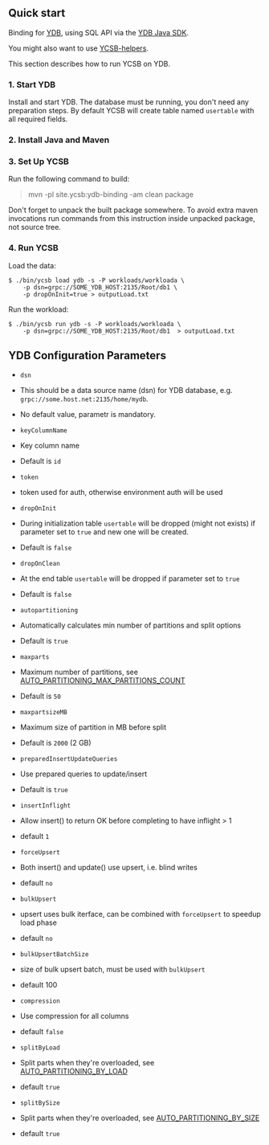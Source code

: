 <!--
Copyright (c) 2022 YCSB contributors. All rights reserved.

Licensed under the Apache License, Version 2.0 (the "License"); you
may not use this file except in compliance with the License. You
may obtain a copy of the License at

http://www.apache.org/licenses/LICENSE-2.0

Unless required by applicable law or agreed to in writing, software
distributed under the License is distributed on an "AS IS" BASIS,
WITHOUT WARRANTIES OR CONDITIONS OF ANY KIND, either express or
implied. See the License for the specific language governing
permissions and limitations under the License. See accompanying
LICENSE file.
-->

## Quick start

Binding for [YDB](https://www.ydb.tech/), using SQL API
via the [YDB Java SDK](https://github.com/yandex-cloud/ydb-java-sdk).

You might also want to use [YCSB-helpers](https://github.com/eivanov89/YCSB-helpers).

This section describes how to run YCSB on YDB.

### 1. Start YDB

Install and start YDB. The database must be running, you don't need any preparation steps.
By default YCSB will create table named `usertable` with all required fields.

### 2. Install Java and Maven


### 3. Set Up YCSB

Run the following command to build:

  > mvn -pl site.ycsb:ydb-binding -am clean package

Don't forget to unpack the built package somewhere. To avoid extra maven invocations run commands from this instruction inside unpacked package, not source tree.

### 4. Run YCSB

Load the data:

    $ ./bin/ycsb load ydb -s -P workloads/workloada \
        -p dsn=grpc://SOME_YDB_HOST:2135/Root/db1 \
        -p dropOnInit=true > outputLoad.txt

Run the workload:

    $ ./bin/ycsb run ydb -s -P workloads/workloada \
        -p dsn=grpc://SOME_YDB_HOST:2135/Root/db1  > outputLoad.txt

## YDB Configuration Parameters

- `dsn`
 - This should be a data source name (dsn) for YDB database, e.g. `grpc://some.host.net:2135/home/mydb`.
 - No default value, parametr is mandatory.

- `keyColumnName`
 - Key column name
 - Default is `id`

- `token`
 - token used for auth, otherwise environment auth will be used

- `dropOnInit`
 - During initialization table `usertable` will be dropped (might not exists) if parameter set to `true` and new one will be created.
 - Default is `false`

- `dropOnClean`
 - At the end table `usertable` will be dropped if parameter set to `true`
 - Default is `false`

- `autopartitioning`
 - Automatically calculates min number of partitions and split options
 - Default is `true`

- `maxparts`
 - Maximum number of partitions, see [AUTO_PARTITIONING_MAX_PARTITIONS_COUNT](https://ydb.tech/en/docs/concepts/datamodel#auto_partitioning_max_partitions_count)
 - Default is `50`

- `maxpartsizeMB`
 - Maximum size of partition in MB before split
 - Default is `2000` (2 GB)

- `preparedInsertUpdateQueries`
 - Use prepared queries to update/insert
 - Default is `true`

- `insertInflight`
 - Allow insert() to return OK before completing to have inflight > 1
 - default `1`

- `forceUpsert`
 - Both insert() and update() use upsert, i.e. blind writes
 - default `no`

- `bulkUpsert`
 - upsert uses bulk iterface, can be combined with `forceUpsert` to speedup load phase
 - default `no`

- `bulkUpsertBatchSize`
 - size of bulk upsert batch, must be used with `bulkUpsert`
 - default 100

- `compression`
 - Use compression for all columns
 - default `false`

- `splitByLoad`
 - Split parts when they're overloaded, see [AUTO_PARTITIONING_BY_LOAD](https://ydb.tech/en/docs/concepts/datamodel#auto_partitioning_by_load)
 - default `true`

- `splitBySize`
 - Split parts when they're overloaded, see [AUTO_PARTITIONING_BY_SIZE](https://ydb.tech/en/docs/concepts/datamodel#auto_partitioning_by_size)
 - default `true`